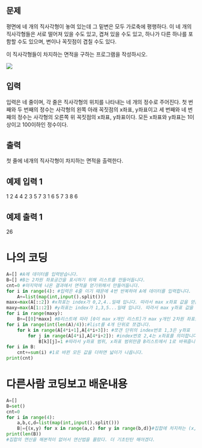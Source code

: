 ## 문제

평면에 네 개의 직사각형이 놓여 있는데 그 밑변은 모두 가로축에 평행하다. 이 네 개의 직사각형들은 서로 떨어져 있을 수도 있고, 겹쳐 있을 수도 있고, 하나가 다른 하나를 포함할 수도 있으며, 변이나 꼭짓점이 겹칠 수도 있다.

이 직사각형들이 차지하는 면적을 구하는 프로그램을 작성하시오.

![](https://www.acmicpc.net/upload/images/8vR77Ew2O2PqvZ1lER716.png)

## 입력

입력은 네 줄이며, 각 줄은 직사각형의 위치를 나타내는 네 개의 정수로 주어진다. 첫 번째와 두 번째의 정수는 사각형의 왼쪽 아래 꼭짓점의 x좌표, y좌표이고 세 번째와 네 번째의 정수는 사각형의 오른쪽 위 꼭짓점의 x좌표, y좌표이다. 모든 x좌표와 y좌표는 1이상이고 100이하인 정수이다.

## 출력

첫 줄에 네개의 직사각형이 차지하는 면적을 출력한다.

## 예제 입력 1

1 2 4 4
2 3 5 7
3 1 6 5
7 3 8 6

## 예제 출력 1

26

# 나의 코딩

```python
A=[] #A에 데이터를 입력받습니다.
B=[] #B는 2차원 좌표공간을 표시하기 위해 리스트를 만들어둡니다.
cnt=0 #마지막에 나온 결과에서 면적을 얻기위해서 만들어둡니다.
for i in range(4): #입력은 4줄 이기 때문에 4번 반복하여 A에 데이터를 입력합니다.
    A+=list(map(int,input().split()))
maxx=max(A[::2]) #x좌표는 index가 0,2,4..일때 입니다. 따라서 max x좌표 값을 얻습니다.
maxy=max(A[1::2]) #y좌표는 index가 1,3,5...일때 입니다. 따라서 max y좌표 값을 얻습니다.
for i in range(maxy):
    B+=[[0]*maxx] #B리스트에 따라 [0이 max x개인 리스트]가 max y개인 2차원 좌표를 받습니다.
for i in range(int(len(A)/4)):#list를 4개 단위로 쪼갭니다.
    for k in range(A[4*i+1],A[4*i+3]): #쪼갠 단위의 index번호 1,3은 y좌표
        for j in range(A[4*i],A[4*i+2]): #index번호 2,4는 x좌표를 의미합니다.
            B[k][j]=1 #따라서 y좌표 범위, x좌표 범위만큼 B리스트에서 1로 바꿔줍니다.
for i in B:
    cnt+=sum(i) #1로 바뀐 모든 값을 더하면 넓이가 나옵니다.
print(cnt)
```

# 다른사람 코딩보고 배운내용

```python
A=[]
B=set()
cnt=0
for i in range(4):
    a,b,c,d=list(map(int,input().split()))
    B|={(x,y) for x in range(a,c) for y in range(b,d)}#집합에 차지하는 (x,y) 다 넣기.
print(len(B))
#집합의 연산을 해본적이 없어서 연산법을 몰랐다. 더 기초탄탄 해야겠다.
```

### 
